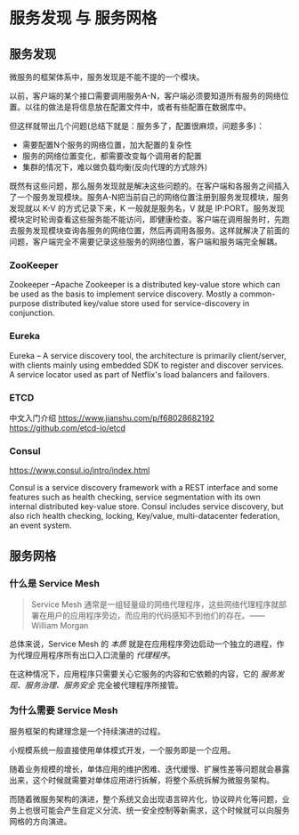 # 服务发现 与 服务网格


## 服务发现

微服务的框架体系中，服务发现是不能不提的一个模块。

以前，客户端的某个接口需要调用服务A-N，客户端必须要知道所有服务的网络位置。以往的做法是将信息放在配置文件中，或者有些配置在数据库中。

但这样就带出几个问题(总结下就是：服务多了，配置很麻烦，问题多多)：
* 需要配置N个服务的网络位置，加大配置的复杂性
* 服务的网络位置变化，都需要改变每个调用者的配置
* 集群的情况下，难以做负载均衡(反向代理的方式除外)

既然有这些问题，那么服务发现就是解决这些问题的。在客户端和各服务之间插入了一个服务发现模块。服务A-N把当前自己的网络位置注册到服务发现模块，服务发现就以 K-V 的方式记录下来，K 一般就是服务名，V 就是 IP:PORT。服务发现模块定时轮询查看这些服务能不能访问，即健康检查。客户端在调用服务时，先跑去服务发现模块查询各服务的网络位置，然后再调用各服务。这样就解决了前面的问题，客户端完全不需要记录这些服务的网络位置，客户端和服务端完全解耦。


### ZooKeeper

 Zookeeper –Apache Zookeeper is a distributed key-value store which can be used as the basis to implement service discovery. Mostly a common-purpose distributed key/value store used for service-discovery in conjunction.

### Eureka

Eureka – A service discovery tool, the architecture is primarily client/server, with clients mainly using embedded SDK to register and discover services. A service locator used as part of Netflix's load balancers and failovers.

### ETCD

中文入门介绍 https://www.jianshu.com/p/f68028682192  
https://github.com/etcd-io/etcd  


### Consul

https://www.consul.io/intro/index.html

Consul is a service discovery framework with a REST interface and some features such as health checking, service segmentation with its own internal distributed key-value store. Consul includes service discovery, but also rich health checking, locking, Key/value, multi-datacenter federation, an event system.



## 服务网格

### 什么是 Service Mesh

> Service Mesh 通常是一组轻量级的网络代理程序，这些网络代理程序就部署在用户的应用程序旁边，而应用的代码感知不到他们的存在。—— William Morgan

总体来说，Service Mesh 的 *本质* 就是在应用程序旁边启动一个独立的进程，作为代理应用程序所有出口入口流量的 *代理程序*。

在这种情况下，应用程序只需要关心它服务的内容和它依赖的内容，它的 *服务发现、服务治理、服务安全* 完全被代理程序所接管。

### 为什么需要 Service Mesh

服务框架的构建理念是一个持续演进的过程。

小规模系统一般直接使用单体模式开发，一个服务即是一个应用。

随着业务规模的增长，单体应用的维护困难、迭代缓慢、扩展性差等问题就会暴露出来，这个时候就需要对单体应用进行拆解，将整个系统拆解为微服务架构。

而随着微服务架构的演进，整个系统又会出现语言碎片化，协议碎片化等问题，业务上也很可能会产生自定义分流、统一安全控制等新需求，这个时候就可以向服务网格的方向演进。



